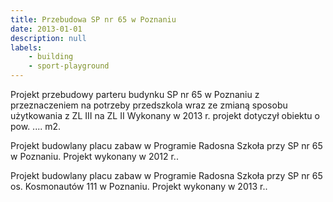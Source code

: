 ```yaml
---
title: Przebudowa SP nr 65 w Poznaniu
date: 2013-01-01
description: null
labels:
    - building
    - sport-playground
---
```


Projekt przebudowy parteru budynku SP nr 65 w Poznaniu z przeznaczeniem na potrzeby przedszkola wraz ze zmianą sposobu użytkowania z ZL III na ZL II
Wykonany w 2013 r. projekt dotyczył obiektu o pow. .... m2.

Projekt budowlany placu zabaw w Programie Radosna Szkoła przy SP nr 65 w Poznaniu.
Projekt wykonany w 2012 r..

Projekt budowlany placu zabaw w Programie Radosna Szkoła przy SP nr 65 os. Kosmonautów 111 w Poznaniu.
Projekt wykonany w 2013 r..
